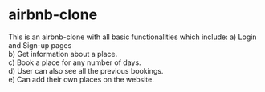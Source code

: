 # airbnb-clone

This is an airbnb-clone with all basic functionalities which include:
a) Login and Sign-up pages <br/>
b) Get information about a place. <br/>
c) Book a place for any number of days. <br/>
d) User can also see all the previous bookings. <br/>
e) Can add their own places on the website. <br/>
